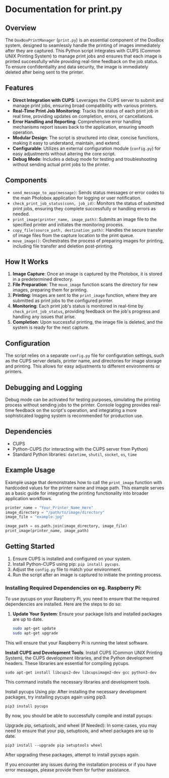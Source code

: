 # Documentation for print.py

## Overview

The `DoxBoxPrintManager` (`print.py`) is an essential component of the DoxBox system, designed to seamlessly handle the printing of images immediately after they are captured. This Python script integrates with CUPS (Common UNIX Printing System) to manage print jobs and ensures that each image is printed successfully while providing real-time feedback on the job status. To ensure confidentiality and data security, the image is immediately deleted after being sent to the printer.

## Features

- **Direct Integration with CUPS**: Leverages the CUPS server to submit and manage print jobs, ensuring broad compatibility with various printers.
- **Real-Time Print Job Monitoring**: Tracks the status of each print job in real time, providing updates on completion, errors, or cancellations.
- **Error Handling and Reporting**: Comprehensive error handling mechanisms report issues back to the application, ensuring smooth operation.
- **Modular Design**: The script is structured into clear, concise functions, making it easy to understand, maintain, and extend.
- **Configurable**: Utilizes an external configuration module (`config.py`) for easy adjustments without altering the core script.
- **Debug Mode**: Includes a debug mode for testing and troubleshooting without sending actual print jobs to the printer.

## Components

- `send_message_to_app(message)`: Sends status messages or error codes to the main Photobox application for logging or user notification.
- `check_print_job_status(conn, job_id)`: Monitors the status of submitted print jobs, ensuring they complete successfully or handling errors as needed.
- `print_image(printer_name, image_path)`: Submits an image file to the specified printer and initiates the monitoring process.
- `copy_file(source_path, destination_path)`: Handles the secure transfer of image files from the capture location to the print queue.
- `move_image()`: Orchestrates the process of preparing images for printing, including file transfer and deletion post-printing.

## How It Works

1. **Image Capture**: Once an image is captured by the Photobox, it is stored in a predetermined directory.
2. **File Preparation**: The `move_image` function scans the directory for new images, preparing them for printing.
3. **Printing**: Images are sent to the `print_image` function, where they are submitted as print jobs to the configured printer.
4. **Monitoring**: Each print job's status is monitored in real-time by `check_print_job_status`, providing feedback on the job's progress and handling any issues that arise.
5. **Completion**: Upon successful printing, the image file is deleted, and the system is ready for the next capture.

## Configuration

The script relies on a separate `config.py` file for configuration settings, such as the CUPS server details, printer name, and directories for image storage and printing. This allows for easy adjustments to different environments or printers.

## Debugging and Logging

Debug mode can be activated for testing purposes, simulating the printing process without sending jobs to the printer. Console logging provides real-time feedback on the script's operation, and integrating a more sophisticated logging system is recommended for production use.

## Dependencies

- CUPS
- Python-CUPS (for interacting with the CUPS server from Python)
- Standard Python libraries: `datetime`, `shutil`, `socket`, `os`, `time`

## Example Usage

Example usage that demonstrates how to call the `print_image` function with hardcoded values for the printer name and image path. This example serves as a basic guide for integrating the printing functionality into broader application workflows.

```python
printer_name = "Your_Printer_Name_Here"
image_directory = "/path/to/image/directory"
image_file = "example.jpg"

image_path = os.path.join(image_directory, image_file)
print_image(printer_name, image_path)
```

## Getting Started

1. Ensure CUPS is installed and configured on your system.
2. Install Python-CUPS using pip: `pip install pycups`.
3. Adjust the `config.py` file to match your environment.
4. Run the script after an image is captured to initiate the printing process.

### Installing Required Dependencies on eg. Raspberry Pi:

To use pycups on your Raspberry Pi, you need to ensure that the required dependencies are installed. Here are the steps to do so:

1. **Update Your System**: Ensure your package lists and installed packages are up to date.

   ```bash
   sudo apt-get update
   sudo apt-get upgrade

This will ensure that your Raspberry Pi is running the latest software.

**Install CUPS and Development Tools**: Install CUPS (Common UNIX Printing System), the CUPS development libraries, and the Python development headers. These libraries are essential for compiling pycups.


    sudo apt-get install libcups2-dev libcupsimage2-dev gcc python3-dev

This command installs the necessary libraries and development tools.

Install pycups Using pip: After installing the necessary development packages, try installing pycups again using pip3.

    pip3 install pycups

By now, you should be able to successfully compile and install pycups.

Upgrade pip, setuptools, and wheel (If Needed): In some cases, you may need to ensure that your pip, setuptools, and wheel packages are up to date.

    pip3 install --upgrade pip setuptools wheel

After upgrading these packages, attempt to install pycups again.

If you encounter any issues during the installation process or if you have error messages, please provide them for further assistance.